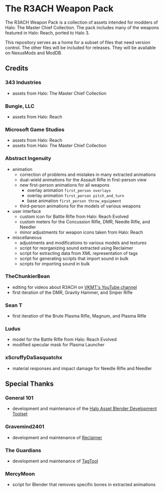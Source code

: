 # The R3ACH Weapon Pack

The R3ACH Weapon Pack is a collection of assets intended for modders of Halo: The Master Chief Collection. The pack includes many of the weapons featured in Halo: Reach, ported to Halo 3.

This repository serves as a home for a subset of files that need version control. The other files will be included for releases. They will be available on NexusMods and ModDB. 


## Credits

### 343 Industries
- assets from Halo: The Master Chief Collection

### Bungie, LLC
- assets from Halo: Reach

### Microsoft Game Studios
- assets from Halo: Reach
- assets from Halo: The Master Chief Collection

### Abstract Ingenuity
- animation
  - correction of problems and mistakes in many extracted animations
  - dual-wield animations for the Assault Rifle in first-person view
  - new first-person animations for all weapons
    - overlay animation `first_person overlays`
    - overlay animation `first_person pitch_and_turn`
    - base animation `first_person throw_equipment`
  - third-person animations for the models of various weapons
- user interface
  - custom icon for Battle Rifle from Halo: Reach Evolved
  - custom meters for the Concussion Rifle, DMR, Needle Rifle, and Needler
  - minor adjustments for weapon icons taken from Halo: Reach
- miscellaneous
  - adjustments and modifications to various models and textures
  - script for reorganizing sound extracted using Reclaimer
  - script for extracting data from XML representation of tags
  - script for generating scripts that import sound in bulk
  - scripts for importing sound in bulk

### TheChunkierBean
- editing for videos about R3ACH on [VKMT's YouTube channel](https://www.youtube.com/@VKMTHalo)
- first iteration of the DMR, Gravity Hammer, and Sniper Rifle

### Sean T
- first iteration of the Brute Plasma Rifle, Magnum, and Plasma Rifle

### Ludus
- model for the Battle Rifle from Halo: Reach Evolved
- modified specular mask for Plasma Launcher

### xScruffyDaSasquatchx
- material responses and impact damage for Needle Rifle and Needler


## Special Thanks

### General 101
- development and maintenance of the [Halo Asset Blender Development Toolset](https://github.com/General-101/Halo-Asset-Blender-Development-Toolset)

### Gravemind2401
- development and maintenance of [Reclaimer](https://github.com/Gravemind2401/Reclaimer)

### The Guardians
- development and maintenance of [TagTool](https://github.com/TheGuardians/TagTool)

### MercyMoon
- script for Blender that removes specific bones in extracted animations
